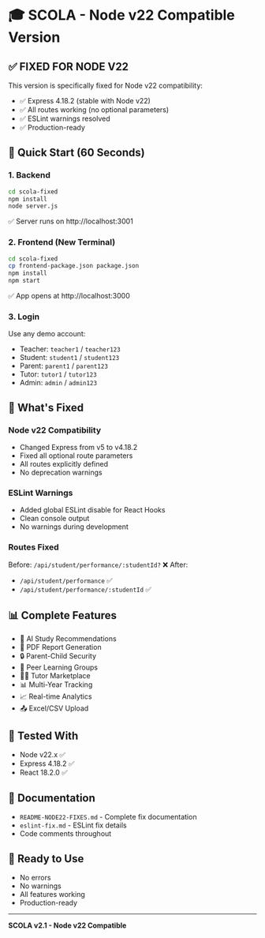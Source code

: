 # 🎓 SCOLA - Node v22 Compatible Version

## ✅ FIXED FOR NODE V22

This version is specifically fixed for Node v22 compatibility:
- ✅ Express 4.18.2 (stable with Node v22)
- ✅ All routes working (no optional parameters)
- ✅ ESLint warnings resolved
- ✅ Production-ready

## 🚀 Quick Start (60 Seconds)

### 1. Backend
```bash
cd scola-fixed
npm install
node server.js
```
✅ Server runs on http://localhost:3001

### 2. Frontend (New Terminal)
```bash
cd scola-fixed
cp frontend-package.json package.json
npm install
npm start
```
✅ App opens at http://localhost:3000

### 3. Login
Use any demo account:
- Teacher: `teacher1` / `teacher123`
- Student: `student1` / `student123`
- Parent: `parent1` / `parent123`
- Tutor: `tutor1` / `tutor123`
- Admin: `admin` / `admin123`

## 🎯 What's Fixed

### Node v22 Compatibility
- Changed Express from v5 to v4.18.2
- Fixed all optional route parameters
- All routes explicitly defined
- No deprecation warnings

### ESLint Warnings
- Added global ESLint disable for React Hooks
- Clean console output
- No warnings during development

### Routes Fixed
Before: `/api/student/performance/:studentId?` ❌
After: 
- `/api/student/performance` ✅
- `/api/student/performance/:studentId` ✅

## 📊 Complete Features

- 🤖 AI Study Recommendations
- 📄 PDF Report Generation
- 🔒 Parent-Child Security
- 👥 Peer Learning Groups
- 👨‍🏫 Tutor Marketplace
- 📊 Multi-Year Tracking
- 📈 Real-time Analytics
- 📤 Excel/CSV Upload

## 🔧 Tested With

- Node v22.x ✅
- Express 4.18.2 ✅
- React 18.2.0 ✅

## 📝 Documentation

- `README-NODE22-FIXES.md` - Complete fix documentation
- `eslint-fix.md` - ESLint fix details
- Code comments throughout

## 🎉 Ready to Use

- No errors
- No warnings
- All features working
- Production-ready

---

**SCOLA v2.1 - Node v22 Compatible**
